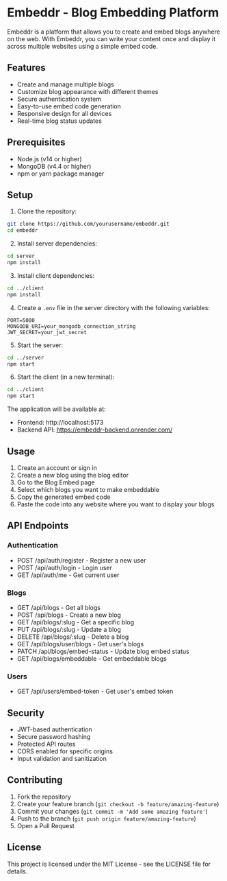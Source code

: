 # Embeddr - Blog Embedding Platform

Embeddr is a platform that allows you to create and embed blogs anywhere on the web. With Embeddr, you can write your content once and display it across multiple websites using a simple embed code.

## Features

- Create and manage multiple blogs
- Customize blog appearance with different themes
- Secure authentication system
- Easy-to-use embed code generation
- Responsive design for all devices
- Real-time blog status updates

## Prerequisites

- Node.js (v14 or higher)
- MongoDB (v4.4 or higher)
- npm or yarn package manager

## Setup

1. Clone the repository:
```bash
git clone https://github.com/yourusername/embeddr.git
cd embeddr
```

2. Install server dependencies:
```bash
cd server
npm install
```

3. Install client dependencies:
```bash
cd ../client
npm install
```

4. Create a `.env` file in the server directory with the following variables:
```
PORT=5000
MONGODB_URI=your_mongodb_connection_string
JWT_SECRET=your_jwt_secret
```

5. Start the server:
```bash
cd ../server
npm start
```

6. Start the client (in a new terminal):
```bash
cd ../client
npm start
```

The application will be available at:
- Frontend: http://localhost:5173
- Backend API: https://embeddr-backend.onrender.com/

## Usage

1. Create an account or sign in
2. Create a new blog using the blog editor
3. Go to the Blog Embed page
4. Select which blogs you want to make embeddable
5. Copy the generated embed code
6. Paste the code into any website where you want to display your blogs

## API Endpoints

### Authentication
- POST /api/auth/register - Register a new user
- POST /api/auth/login - Login user
- GET /api/auth/me - Get current user

### Blogs
- GET /api/blogs - Get all blogs
- POST /api/blogs - Create a new blog
- GET /api/blogs/:slug - Get a specific blog
- PUT /api/blogs/:slug - Update a blog
- DELETE /api/blogs/:slug - Delete a blog
- GET /api/blogs/user/blogs - Get user's blogs
- PATCH /api/blogs/embed-status - Update blog embed status
- GET /api/blogs/embeddable - Get embeddable blogs

### Users
- GET /api/users/embed-token - Get user's embed token

## Security

- JWT-based authentication
- Secure password hashing
- Protected API routes
- CORS enabled for specific origins
- Input validation and sanitization

## Contributing

1. Fork the repository
2. Create your feature branch (`git checkout -b feature/amazing-feature`)
3. Commit your changes (`git commit -m 'Add some amazing feature'`)
4. Push to the branch (`git push origin feature/amazing-feature`)
5. Open a Pull Request

## License

This project is licensed under the MIT License - see the LICENSE file for details. 
